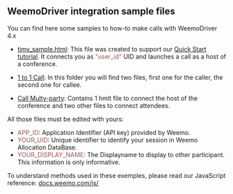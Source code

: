 ## WeemoDriver integration sample files

You can find here some samples to how-to make calls with WeemoDriver 4.x

- <a href="https://github.com/weemo/Release-4.x/blob/WeemoDriver/examples/tiny_sample.html">timy_sample.html</a>: This file was created to support our <a href="https://github.com/weemo/Release-4.x/wiki/Javascript-API---Quick-start">Quick Start tutorial</a>. It connects you as <font color="#995555">"user_id"</font> UID and launches a call as a host of a conference.<br>

- <a href="https://github.com/weemo/Release-4.x/tree/WeemoDriver/examples/Call%201%20to%201">1 to 1 Call</a>: In this folder you will find two files, first one for the caller, the second one for callee.<br/>
- <a href="https://github.com/weemo/Release-4.x/tree/WeemoDriver/examples/Call%20multi-party">Call Multy-party</a>: Contains 1 hmlt file to connect the host of the conference and two other files to connect attendees. <br/>

All those files must be edited with yours:

- <font color="#995555">APP_ID</font>: Application Identifier (API key) provided by Weemo.
- <font color="#995555">YOUR_UID</font>: Unique identifier to identify your session in Weemo Allocation DataBase.
- <font color="#995555">YOUR_DISPLAY_NAME</font>: The Displayname to display to other participant. This information is only informative.

To understand methods used in these exemples, please read our JavaScript reference: <a href="http://docs.weemo.com/js/index.html"> docs.weemo.com/js/</a>

